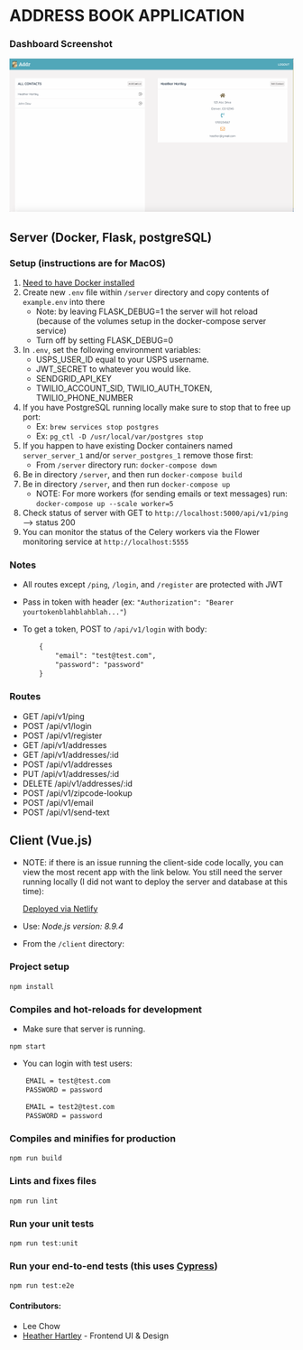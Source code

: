 # ADDRESS BOOK APPLICATION

### Dashboard Screenshot

![Screenshot](./Addr-Screenshot.png)

## Server (Docker, Flask, postgreSQL)

### Setup (instructions are for MacOS)

1. [Need to have Docker installed](https://docs.docker.com/install/)
2. Create new `.env` file within `/server` directory and copy contents of `example.env` into there
    * Note: by leaving FLASK_DEBUG=1 the server will hot reload (because of the volumes setup in the docker-compose server service)
    * Turn off by setting FLASK_DEBUG=0
3. In `.env`, set the following environment variables:
    * USPS_USER_ID equal to your USPS username. 
    * JWT_SECRET to whatever you would like.
    * SENDGRID_API_KEY
    * TWILIO_ACCOUNT_SID, TWILIO_AUTH_TOKEN, TWILIO_PHONE_NUMBER
4. If you have PostgreSQL running locally make sure to stop that to free up port:
    * Ex: `brew services stop postgres`
    * Ex: `pg_ctl -D /usr/local/var/postgres stop`
5. If you happen to have existing Docker containers named `server_server_1` and/or `server_postgres_1` remove those first:
    * From `/server` directory run: `docker-compose down`
6. Be in directory `/server`, and then run `docker-compose build`
7. Be in directory `/server`, and then run `docker-compose up`
    * NOTE: For more workers (for sending emails or text messages) run: `docker-compose up --scale worker=5`
8. Check status of server with GET to `http://localhost:5000/api/v1/ping` --> status 200
9. You can monitor the status of the Celery workers via the Flower monitoring service at `http://localhost:5555`

### Notes

* All routes except `/ping`, `/login`, and `/register` are protected with JWT
* Pass in token with header (ex: `"Authorization": "Bearer yourtokenblahblahblah..."`)
* To get a token, POST to `/api/v1/login` with body:

    ```
        {
            "email": "test@test.com",
            "password": "password"
        }
    ```

### Routes

* GET /api/v1/ping
* POST /api/v1/login
* POST /api/v1/register
* GET /api/v1/addresses
* GET /api/v1/addresses/:id
* POST /api/v1/addresses
* PUT /api/v1/addresses/:id
* DELETE /api/v1/addresses/:id
* POST /api/v1/zipcode-lookup
* POST /api/v1/email
* POST /api/v1/send-text

## Client (Vue.js)

* NOTE: if there is an issue running the client-side code locally, you can view the most recent app with the link below. You still need the server running locally (I did not want to deploy the server and database at this time):

    [Deployed via Netlify](https://stoic-wing-d9a1c2.netlify.com/#/)

* Use: _Node.js version: 8.9.4_
* From the `/client` directory:

### Project setup

```
npm install
```

### Compiles and hot-reloads for development

* Make sure that server is running.

```
npm start
```

* You can login with test users:

```
    EMAIL = test@test.com
    PASSWORD = password
```

```
    EMAIL = test2@test.com
    PASSWORD = password
```

### Compiles and minifies for production
```
npm run build
```

### Lints and fixes files
```
npm run lint
```

### Run your unit tests
```
npm run test:unit
```

### Run your end-to-end tests (this uses [Cypress](https://www.cypress.io/))
```
npm run test:e2e
```

#### Contributors:
* Lee Chow
* [Heather Hartley](https://github.com/hlhartley) - Frontend UI & Design 

